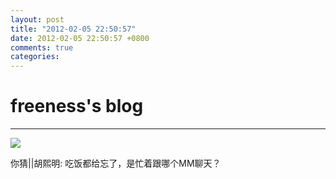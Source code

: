 ```yaml
---
layout: post
title: "2012-02-05 22:50:57"
date: 2012-02-05 22:50:57 +0800
comments: true
categories: 
---
```


# freeness's blog

----------

![](http://okqmqrbgo.bkt.clouddn.com/201202052250571.jpg)

>
你猜||胡熙明: 吃饭都给忘了，是忙着跟哪个MM聊天？